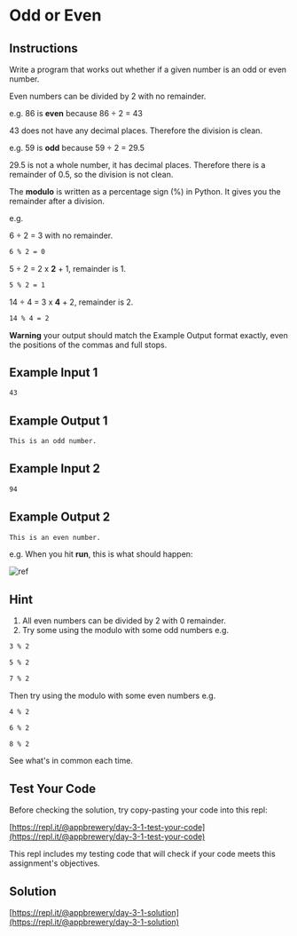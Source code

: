 # Odd or Even

## Instructions

Write a program that works out whether if a given number is an odd or even number.

Even numbers can be divided by 2 with no remainder.

e.g. 86 is **even** because 86 ÷ 2 = 43

43 does not have any decimal places. Therefore the division is clean.

e.g. 59 is **odd** because 59 ÷ 2 = 29.5

29.5 is not a whole number, it has decimal places. Therefore there is a remainder of 0.5, so the division is not clean.

The **modulo** is written as a percentage sign (%) in Python. It gives you the remainder after a division.

e.g.

6 ÷ 2 = 3 with no remainder.

```txt
6 % 2 = 0
```

5 ÷ 2 = 2 x **2** + 1, remainder is 1.

```txt
5 % 2 = 1
```

14 ÷ 4 = 3 x **4** + 2, remainder is 2.

```txt
14 % 4 = 2
```

**Warning** your output should match the Example Output format exactly, even the positions of the commas and full stops.

## Example Input 1

```txt
43
```

## Example Output 1

```txt
This is an odd number.
```

## Example Input 2

```txt
94
```

## Example Output 2

```txt
This is an even number.
```

e.g. When you hit **run**, this is what should happen:

![ref](https://cdn.fs.teachablecdn.com/bkF9TKJSTGksvxNzOtba)

## Hint

1. All even numbers can be divided by 2 with 0 remainder.
2. Try some using the modulo with some odd numbers e.g.

```txt
3 % 2
```

```txt
5 % 2
```

```txt
7 % 2
```

Then try using the modulo with some even numbers e.g.

```txt
4 % 2
```

```txt
6 % 2
```

```txt
8 % 2
```

See what's in common each time.

## Test Your Code

Before checking the solution, try copy-pasting your code into this repl:

[https://repl.it/@appbrewery/day-3-1-test-your-code](https://repl.it/@appbrewery/day-3-1-test-your-code)

This repl includes my testing code that will check if your code meets this assignment's objectives.

## Solution

[https://repl.it/@appbrewery/day-3-1-solution](https://repl.it/@appbrewery/day-3-1-solution)
